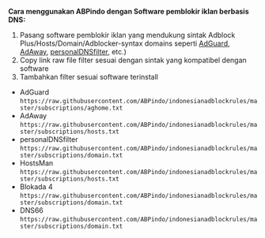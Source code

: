 **Cara menggunakan ABPindo dengan Software pemblokir iklan berbasis DNS:**

1. Pasang software pemblokir iklan yang mendukung sintak Adblock Plus/Hosts/Domain/Adblocker-syntax domains seperti [AdGuard](https://adguard.com/id/welcome.html), [AdAway](https://adaway.org), [personalDNSfilter](https://zenz-solutions.de/personaldnsfilter/), etc.)
2. Copy link raw file filter sesuai dengan sintak yang kompatibel dengan software
3. Tambahkan filter sesuai software terinstall
- AdGuard  
`https://raw.githubusercontent.com/ABPindo/indonesianadblockrules/master/subscriptions/aghome.txt`
- AdAway  
`https://raw.githubusercontent.com/ABPindo/indonesianadblockrules/master/subscriptions/hosts.txt`
- personalDNSfilter  
`https://raw.githubusercontent.com/ABPindo/indonesianadblockrules/master/subscriptions/domain.txt`
- HostsMan  
`https://raw.githubusercontent.com/ABPindo/indonesianadblockrules/master/subscriptions/hosts.txt`
- Blokada 4  
`https://raw.githubusercontent.com/ABPindo/indonesianadblockrules/master/subscriptions/domain.txt`
- DNS66  
`https://raw.githubusercontent.com/ABPindo/indonesianadblockrules/master/subscriptions/domain.txt`
